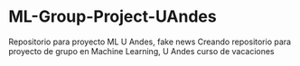 # ML-Group-Project-UAndes
Repositorio para proyecto ML U Andes, fake news
Creando repositorio para proyecto de grupo en Machine Learning, U Andes curso de vacaciones
